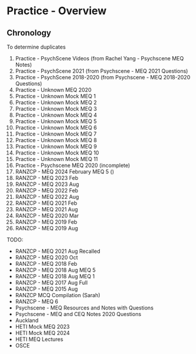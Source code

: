 # Practice - Overview

## Chronology
To determine duplicates

1. Practice - PsychScene Videos (from Rachel Yang - Psychscene MEQ Notes)
2. Practice - PsychScene 2021 (from Psychscene - MEQ 2021 Questions)
3. Practice - PsychScene 2018-2020 (from Psychscene - MEQ 2018-2020 Questions)
4. Practice - Unknown MEQ 2020
5. Practice - Unknown Mock MEQ 1
6. Practice - Unknown Mock MEQ 2
7. Practice - Unknown Mock MEQ 3
8. Practice - Unknown Mock MEQ 4
9. Practice - Unknown Mock MEQ 5
10. Practice - Unknown Mock MEQ 6
11. Practice - Unknown Mock MEQ 7
12. Practice - Unknown Mock MEQ 8
13. Practice - Unknown Mock MEQ 9
14. Practice - Unknown Mock MEQ 10
15. Practice - Unknown Mock MEQ 11
16. Practice - Psychscene MEQ 2020 (incomplete)
17. RANZCP - MEQ 2024 February MEQ 5 ()
18. RANZCP - MEQ 2023 Feb
19. RANZCP - MEQ 2023 Aug
20. RANZCP - MEQ 2022 Feb
21. RANZCP - MEQ 2022 Aug
22. RANZCP - MEQ 2021 Feb
23. RANZCP - MEQ 2021 Aug
24. RANZCP - MEQ 2020 Mar
25. RANZCP - MEQ 2019 Feb
26. RANZCP - MEQ 2019 Aug

TODO:
- RANZCP - MEQ 2021 Aug Recalled
- RANZCP - MEQ 2020 Oct
- RANZCP - MEQ 2018 Feb
- RANZCP - MEQ 2018 Aug MEQ 5
- RANZCP - MEQ 2018 Aug MEQ 1
- RANZCP - MEQ 2017 Aug Full
- RANZCP - MEQ 2015 Aug
- RANZCP MCQ Compilation (Sarah)
- RANZCP - MEQ 6
- Psychscene - MEQ Resources and Notes with Questions
- Psychscene - MEQ and CEQ Notes 2020 Questions
- Auckland
- HETI Mock MEQ 2023
- HETI Mock MEQ 2024
- HETI MEQ Lectures
- OSCE
